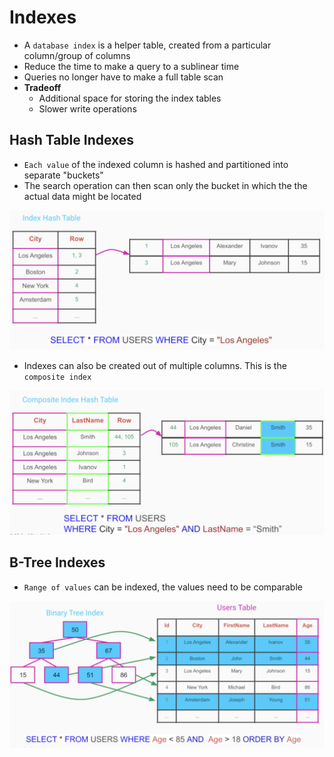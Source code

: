 # Indexes

- A `database index` is a helper table, created from a particular column/group of columns
- Reduce the time to make a query to a sublinear time
- Queries no longer have to make a full table scan
- **Tradeoff**
  - Additional space for storing the index tables
  - Slower write operations

## Hash Table Indexes

- `Each value` of the indexed column is hashed and partitioned into separate "buckets"
- The search operation can then scan only the bucket in which the the actual data might be located

![Index Hash Table](.images/index-hash-table.png)

- Indexes can also be created out of multiple columns. This is the `composite index`

![Index Hash Table Composite](.images/index-hash-table-composite.png)

## B-Tree Indexes

- `Range of values` can be indexed, the values need to be comparable

![Index Binary Tree](.images/index-binary-tree.png)
